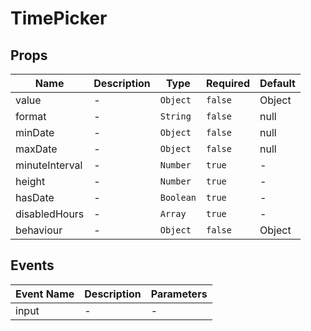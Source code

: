 # TimePicker

## Props

<!-- @vuese:TimePicker:props:start -->

| Name           | Description | Type      | Required | Default |
| -------------- | ----------- | --------- | -------- | ------- |
| value          | -           | `Object`  | `false`  | Object  |
| format         | -           | `String`  | `false`  | null    |
| minDate        | -           | `Object`  | `false`  | null    |
| maxDate        | -           | `Object`  | `false`  | null    |
| minuteInterval | -           | `Number`  | `true`   | -       |
| height         | -           | `Number`  | `true`   | -       |
| hasDate        | -           | `Boolean` | `true`   | -       |
| disabledHours  | -           | `Array`   | `true`   | -       |
| behaviour      | -           | `Object`  | `false`  | Object  |

<!-- @vuese:TimePicker:props:end -->

## Events

<!-- @vuese:TimePicker:events:start -->

| Event Name | Description | Parameters |
| ---------- | ----------- | ---------- |
| input      | -           | -          |

<!-- @vuese:TimePicker:events:end -->
